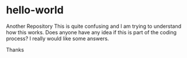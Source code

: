 # hello-world
Another Repository
This is quite confusing and I am trying to understand how this works. 
Does anyone have any idea if this is part of the coding process?
I really would like some answers.

Thanks
